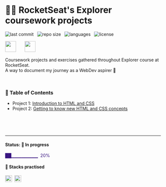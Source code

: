 # 👨‍🚀 RocketSeat's Explorer coursework projects

![last commit](https://img.shields.io/github/last-commit/bpires/rocketseat-explorer?color=green 'last commit') &nbsp; ![repo size](https://img.shields.io/github/repo-size/bpires/rocketseat-explorer?color=green 'repo size') &nbsp; ![languages](https://img.shields.io/github/languages/count/bpires/rocketseat-explorer?color=green 'languages') &nbsp; ![license](https://img.shields.io/github/license/bpires/rocketseat-explorer?color=green 'license')
<br/>

<img src="https://www.rocketseat.com.br/_next/image?url=%2Fassets%2Flogos%2Frocketseat.svg&w=256&q=100" height="35">&nbsp;&nbsp;&nbsp;&nbsp;&nbsp;&nbsp; <img src="https://www.rocketseat.com.br/_next/image?url=%2Fassets%2Flogos%2Fexplorer.svg&w=256&q=75" height="35">&nbsp;

Coursework projects and exercises gathered throughout Explorer course at RocketSeat.  
A way to document my journey as a WebDev aspirer 🚀

<br/>

### 📌 Table of Contents

- Project 1: [Introduction to HTML and CSS](https://github.com/bpires/rocketseat-explorer/tree/main/project-01/)
- Project 2: [Getting to know new HTML and CSS concepts](https://github.com/bpires/rocketseat-explorer/tree/main/project-01/)

<br/>
<br/>
<br/>

---

#### Status: 🚧 In progress

<p style="color:#381480"> ██▁▁▁▁▁▁▁▁ &nbsp;20% </p>

#### 🧰 Stacks practised

<img src="https://img.shields.io/badge/CSS3-381480?style=flat&logo=css3" alt="css3 Badge" height="22">&nbsp;
<img src="https://img.shields.io/badge/HTML5-381480?style=flat&logo=html5" alt="html5 Badge" height="22">&nbsp;
